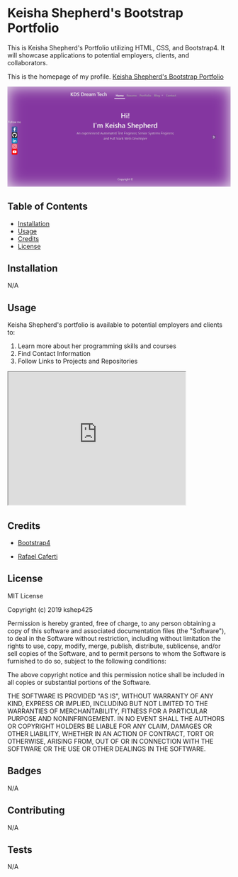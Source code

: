 # Keisha Shepherd's Bootstrap Portfolio
This is Keisha Shepherd's Portfolio utilizing HTML, CSS, and Bootstrap4.  It will showcase applications to potential employers, clients, and collaborators.

This is the homepage of my profile.
<a href="https://kshep425.github.io/" target="_blank">Keisha Shepherd's Bootstrap Portfolio
<p align="center">
  <img alt="Profile Page" src="./images/kds_home_page.png">
</p>
</a>


## Table of Contents

* [Installation](#installation)
* [Usage](#usage)
* [Credits](#credits)
* [License](#license)

## Installation
N/A

## Usage
Keisha Shepherd's portfolio is available to potential employers and clients to:
1. Learn more about her programming skills and courses
1. Find Contact Information
1. Follow Links to Projects and Repositories


<iframe src="https://drive.google.com/file/d/1jd6oNc8ZPZftcJLGWrxRSgowSWjIiWEh/view" height="300px" width="400px"></iframe>

## Credits

* [Bootstrap4](https://www.https://getbootstrap.com)

* [Rafael Caferti](https://caferati.me/)

## License
MIT License

Copyright (c) 2019 kshep425

Permission is hereby granted, free of charge, to any person obtaining a copy
of this software and associated documentation files (the "Software"), to deal
in the Software without restriction, including without limitation the rights
to use, copy, modify, merge, publish, distribute, sublicense, and/or sell
copies of the Software, and to permit persons to whom the Software is
furnished to do so, subject to the following conditions:

The above copyright notice and this permission notice shall be included in all
copies or substantial portions of the Software.

THE SOFTWARE IS PROVIDED "AS IS", WITHOUT WARRANTY OF ANY KIND, EXPRESS OR
IMPLIED, INCLUDING BUT NOT LIMITED TO THE WARRANTIES OF MERCHANTABILITY,
FITNESS FOR A PARTICULAR PURPOSE AND NONINFRINGEMENT. IN NO EVENT SHALL THE
AUTHORS OR COPYRIGHT HOLDERS BE LIABLE FOR ANY CLAIM, DAMAGES OR OTHER
LIABILITY, WHETHER IN AN ACTION OF CONTRACT, TORT OR OTHERWISE, ARISING FROM,
OUT OF OR IN CONNECTION WITH THE SOFTWARE OR THE USE OR OTHER DEALINGS IN THE
SOFTWARE.

## Badges
N/A

## Contributing
N/A

## Tests
N/A